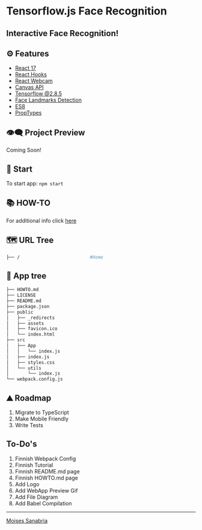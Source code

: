 # Tensorflow.js Face Recognition

## **Interactive Face Recognition!**

## ⚙ Features

- [React 17](https://reactjs.org/blog/2020/10/20/react-v17.html)
- [React Hooks](https://reactjs.org/docs/hooks-intro.html)
- [React Webcam](https://www.npmjs.com/package/react-webcam)
- [Canvas API](https://www.w3schools.com/tags/canvas_arc.asp)
- [Tensorflow @2.8.5](https://www.tensorflow.org/js/models)
- [Face Landmarks Detection](https://www.npmjs.com/package/@tensorflow-models/face-landmarks-detection)
- [ES8](https://www.w3schools.com/js/js_2018.asp)
- [PropTypes](https://www.npmjs.com/package/prop-types)

## 👁️‍🗨️ Project Preview

Coming Soon!

## 🚀 Start

To start app: `npm start`

## 📚 HOW-TO

For additional info click [here]()

## 🗺 URL Tree

```bash
├── /                          #Home
```

## 🌿 App tree

```bash
├── HOWTO.md
├── LICENSE
├── README.md
├── package.json
├── public
│   ├── _redirects
│   ├── assets
│   ├── favicon.ico
│   └── index.html
├── src
│   ├── App
│   │   └── index.js
│   ├── index.js
│   ├── styles.css
│   └── utils
│       └── index.js
└── webpack.config.js
```

## ⛰️ Roadmap

1. Migrate to TypeScript
2. Make Mobile Friendly
3. Write Tests

## To-Do's

1. Finnish Webpack Config
2. Finnish Tutorial
3. Finnish README.md page
4. Finnish HOWTO.md page
5. Add Logo
6. Add WebApp Preview Gif
7. Add File Diagram
8. Add Babel Compilation

---
[Moises Sanabria](https://www.moises.tech/)